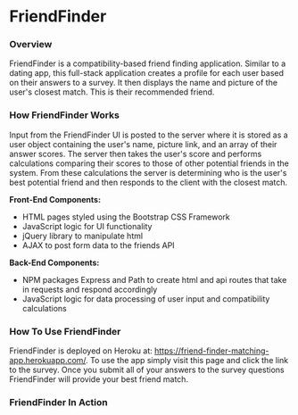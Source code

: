 # FriendFinder

### Overview
FriendFinder is a compatibility-based friend finding application. Similar to a dating app, this full-stack application creates a profile for each user based on their answers to a survey. It then displays the name and picture of the user's closest match. This is their recommended friend.

### How FriendFinder Works
Input from the FriendFinder UI is posted to the server where it is stored as a user object containing the user's name, picture link, and an array of their answer scores. The server then takes the user's score and performs calculations comparing their scores to those of other potential friends in the system. From these calculations the server is determining who is the user's best potential friend and then responds to the client with the closest match.

**Front-End Components:**
* HTML pages styled using the Bootstrap CSS Framework
* JavaScript logic for UI functionality
* jQuery library to manipulate html
* AJAX to post form data to the friends API

**Back-End Components:**
* NPM packages Express and Path to create html and api routes that take in requests and respond accordingly
* JavaScript logic for data processing of user input and compatibility calculations

### How To Use FriendFinder
FriendFinder is deployed on Heroku at: https://friend-finder-matching-app.herokuapp.com/. To use the app simply visit this page and click the link to the survey. Once you submit all of your answers to the survey questions FriendFinder will provide your best friend match.

### FriendFinder In Action
